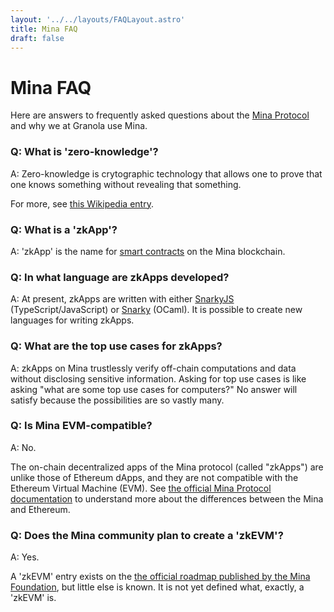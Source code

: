 ```yaml
---
layout: '../../layouts/FAQLayout.astro'
title: Mina FAQ
draft: false
---
```


# Mina FAQ

Here are answers to frequently asked questions about the [Mina
Protocol](https://minaprotocol.com) and why we at Granola use Mina.


### Q: What is 'zero-knowledge'?

A: Zero-knowledge is crytographic technology that allows one to prove that one
knows something without revealing that something.

For more, see [this Wikipedia entry](https://en.wikipedia.org/wiki/Zero-knowledge_proof).


### Q: What is a 'zkApp'?

A: 'zkApp' is the name for [smart
contracts](https://en.wikipedia.org/wiki/Smart_contract) on the Mina
blockchain.


### Q: In what language are zkApps developed?

A: At present, zkApps are written with either
[SnarkyJS](https://github.com/o1-labs/snarkyjs) (TypeScript/JavaScript) or
[Snarky](https://github.com/o1-labs/snarky) (OCaml). It is possible to create
new languages for writing zkApps.


### Q: What are the top use cases for zkApps?

A: zkApps on Mina trustlessly verify off-chain computations and data without
disclosing sensitive information. Asking for top use cases is like asking "what
are some top use cases for computers?" No answer will satisfy because the
possibilities are so vastly many.


### Q: Is Mina EVM-compatible?

A: No.

The on-chain decentralized apps of the Mina protocol (called "zkApps") are
unlike those of Ethereum dApps, and they are not compatible with the Ethereum
Virtual Machine (EVM).
See [the official Mina Protocol
documentation](https://docs.minaprotocol.com/zkapps/zkapps-for-ethereum-developers)
to understand more about the differences between the Mina and Ethereum.


### Q: Does the Mina community plan to create a 'zkEVM'?

A: Yes.

A 'zkEVM' entry exists on the [the official roadmap published by the Mina
Foundation](https://minaprotocol.com/mina-roadmap), but little else is known.
It is not yet defined what, exactly, a 'zkEVM' is.


<!--
### Q: Why should developers build on Mina instead of Ethereum?

- Mina Protocol supports zero-knowledge proofs and zero-knowledge applications (zkApps) natively. This put the power of ZK tech in the hands of developers since day one.
- Mina is on the cutting edge of ZK tech, being the first to implement some of the revolutionary cryptographic primitives.
- Mina is quickly gaining market share, but is still comparatively small. The chances of developing a major application on Mina are much higher than on Ethereum.

#### *Why should developers build on Mina and not Aleo?*

#### *Why should developers build on Mina and not Polygon?*

#### *What does it mean when you say Mina is a “succinct blockchain”?*

- The Mina blockchain is considered to be "succinct." this means that a node on the network doesn't need to replay the entire transaction history of the network in order to verify the current state of the chain
- It also means that any member on the network only needs to maintain up to *k* blocks of history in its state at any time, where *k* is currently set to 290
- This is accomplished by using recursive composition of Zero Knowledge proofs that are generated with every block, guaranteeing a constant, size, and hence, a succinct chain.

It's validity can be represented by a 22kB zk-SNARK

#### *How is Mina’s blockchain only 22kB?*

- Mina's blockchain is unique in that it maintains a constant size of 22kB. It accomplishes this by recursively composing Zero Knowledge proofs (TODO: add more // I added the paragraph below and we can work on combining/mixing)
- Mina's blockchain is small in size because it uses a novel consensus mechanism called "Proof of Stake Snapshots" that reduces the amount of data that needs to be stored by each node in the network. Essentially Mina Protocol takes the equivalent of a digital snapshot of the previous blocks and then puts that “photo” of the previous blocks together with the new transaction. This mechanism allows Mina to produce small block sizes and reduce the amount of data that must be stored to maintain the security and integrity of the blockchain. Additionally, Mina uses a compact Merkle tree data structure to store the blockchain state, further reducing the storage requirements for each node.

That's not the whole story. The zk-SNARK which represents the validity of all transitions of the Mina blockchain is 22kB. The totality of blocks on Mina is much larger, but a block producer does not need to retain all the blocks to particiapte in consensus. They only need to the most recent 290 blocks.

-->
